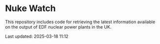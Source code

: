 # Nuke Watch

This repository includes code for retrieving the latest information available on the output of EDF nuclear power plants in the UK.

Last updated: 2025-03-18 11:12
